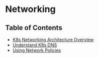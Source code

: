 # Networking

## Table of Contents
* [K8s Networking Architecture Overview](./K8s%20Networking%20Architecture%20Overview.md)
* [Understand K8s DNS](./Understand%20K8s%20DNS.md)
* [Using Network Policies](./Using%20Network%20Policies.md)